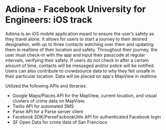 # Adiona - Facebook University for Engineers: iOS track
Adiona is an iOS mobile application meant to ensure the user’s safety as they travel alone. It allows for users to start a 
journey to their desired designation, with up to three contacts watching over them and updating them in realtime of their 
location and safety. Throughout their journey, the user must check-in with the app and input their passcode at regular 
intervals, verifying their safety. If users do not check in after a certain amount of time, contacts will be messaged 
and/or police will be notified. Users can also contribute to crowdsource data to why they felt unsafe in their 
particular location. Data will be placed on app's MapView in realtime. 

Utilized the following APIs and libraries:
* Google Maps/Places API for the MapView, current location, and visual clusters of crime data on MapView.
* Twilio API for automated SMS 
* Parse API for a Parse server client
* Facebook SDK/ParseFacbookUtils API for authenticated Facebook login
* SF Open Data for crime data of San Francisco

